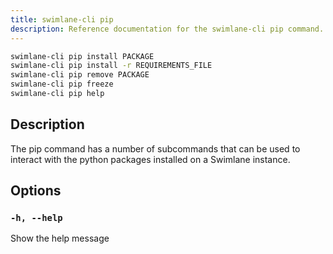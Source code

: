 ```yaml
---
title: swimlane-cli pip
description: Reference documentation for the swimlane-cli pip command.
---
```


```bash
swimlane-cli pip install PACKAGE
swimlane-cli pip install -r REQUIREMENTS_FILE
swimlane-cli pip remove PACKAGE
swimlane-cli pip freeze
swimlane-cli pip help
```

## Description

The pip command has a number of subcommands that can be used to interact with the python packages installed on a Swimlane instance.

## Options

### `-h, --help`

Show the help message
